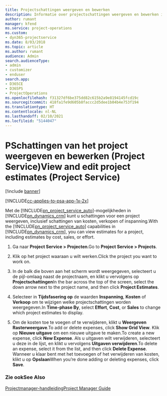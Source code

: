 ```yaml
---
title: Projectschattingen weergeven en bewerken
description: Informatie over projectschattingen weergeven en bewerken in Project Service
author: rumant
manager: kfend
ms.service: project-operations
ms.custom:
- dyn365-projectservice
ms.date: 8/03/2018
ms.topic: article
ms.author: rumant
audience: Admin
search.audienceType:
- admin
- customizer
- enduser
search.app:
- D365CE
- D365PS
- ProjectOperations
ms.openlocfilehash: f31327df6be375dd82c615b2a9e8194145fcd19c
ms.sourcegitcommit: 418fa1fe9d605b8faccc2d5dee1b04b4e753f194
ms.translationtype: HT
ms.contentlocale: nl-NL
ms.lasthandoff: 02/10/2021
ms.locfileid: "5144047"
---
```

# <a name="view-and-edit-project-estimates-project-service"></a><span data-ttu-id="3343f-103">PSchattingen van het project weergeven en bewerken (Project Service)</span><span class="sxs-lookup"><span data-stu-id="3343f-103">View and edit project estimates (Project Service)</span></span>

[!include [banner](../includes/psa-now-project-operations.md)]

[!INCLUDE[cc-applies-to-psa-app-1x-2x](../includes/cc-applies-to-psa-app-1x-2x.md)]

<span data-ttu-id="3343f-104">Met de [!INCLUDE[pn_project_service_auto](../includes/pn-project-service-auto.md)]-mogelijkheden in [!INCLUDE[pn_dynamics_crm](../includes/pn-dynamics-crm.md)] kunt u schattingen voor een project weergeven, inclusief schattingen van kosten, verkopen of inspanning.</span><span class="sxs-lookup"><span data-stu-id="3343f-104">With the [!INCLUDE[pn_project_service_auto](../includes/pn-project-service-auto.md)] capabilities in [!INCLUDE[pn_dynamics_crm](../includes/pn-dynamics-crm.md)], you can view estimates for a project, including estimates by cost, sales, or effort.</span></span>  
  
1.  <span data-ttu-id="3343f-105">Ga naar **Project Service > Projecten**.</span><span class="sxs-lookup"><span data-stu-id="3343f-105">Go to **Project Service > Projects**.</span></span>  
  
2.  <span data-ttu-id="3343f-106">Klik op het project waaraan u wilt werken.</span><span class="sxs-lookup"><span data-stu-id="3343f-106">Click the project you want to work on.</span></span>  
  
3.  <span data-ttu-id="3343f-107">In de balk die boven aan het scherm wordt weergegeven, selecteert u de pijl-omlaag naast de projectnaam, en klikt u vervolgens op **Projectschattingen**</span><span class="sxs-lookup"><span data-stu-id="3343f-107">In the bar across the top of the screen, select the down arrow next to the project name, and then click **Project Estimates**.</span></span>  
  
4.  <span data-ttu-id="3343f-108">Selecteer in **Tijdsfasering op** de waarden **Inspanning**, **Kosten** of **Verkoop** om te wijzigen welke projectschattingen worden weergegeven.</span><span class="sxs-lookup"><span data-stu-id="3343f-108">In **Time-phase By**, select **Effort**, **Cost**, or **Sales** to change which project estimates to display.</span></span>  
  
5.  <span data-ttu-id="3343f-109">Om de kosten toe te voegen of te verwijderen, klikt u **Weergeven Rasterweergave**.</span><span class="sxs-lookup"><span data-stu-id="3343f-109">To add or delete expenses, click **Show Grid View**.</span></span> <span data-ttu-id="3343f-110">Klik op **Nieuwe uitgave** om een nieuwe uitgave te maken.</span><span class="sxs-lookup"><span data-stu-id="3343f-110">To create a new expense, click **New Expense**.</span></span> <span data-ttu-id="3343f-111">Als u uitgaven wilt verwijderen, selecteert u deze in de lijst, en klikt u vervolgens **Uitgaven verwijderen**.</span><span class="sxs-lookup"><span data-stu-id="3343f-111">To delete an expense, select it from the list, and then click **Delete Expense**.</span></span> <span data-ttu-id="3343f-112">Wanneer u klaar bent met het toevoegen of het verwijderen van kosten, klikt u op **Opslaan**</span><span class="sxs-lookup"><span data-stu-id="3343f-112">When you’re done adding or deleting expenses, click **Save**.</span></span>  
  
### <a name="see-also"></a><span data-ttu-id="3343f-113">Zie ook</span><span class="sxs-lookup"><span data-stu-id="3343f-113">See Also</span></span>  
 [<span data-ttu-id="3343f-114">Projectmanager-handleiding</span><span class="sxs-lookup"><span data-stu-id="3343f-114">Project Manager Guide</span></span>](../psa/project-manager-guide.md)
